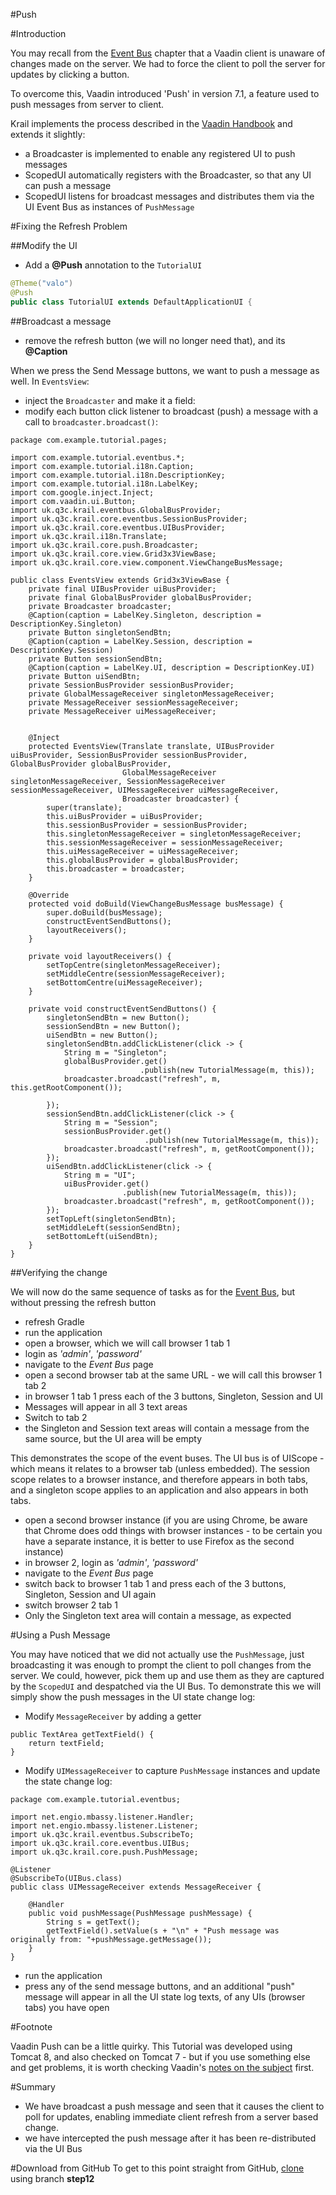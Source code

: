 #Push

#Introduction

You may recall from the [Event Bus](tutorial-event-bus) chapter that a Vaadin client is unaware of changes made on the server.  We had to force the client to poll the server for updates by clicking a button.

To overcome this, Vaadin introduced 'Push' in version 7.1, a feature used to push messages from server to client.
 
Krail implements the process described in the [Vaadin Handbook](https://vaadin.com/book/-/page/advanced.push.html) and extends it slightly:

- a Broadcaster is implemented to enable any registered UI to push messages
- ScopedUI automatically registers with the Broadcaster, so that any UI can push a message
- ScopedUI listens for broadcast messages and distributes them via the UI Event Bus as instances of ```PushMessage```

#Fixing the Refresh Problem

##Modify the UI

- Add a **@Push** annotation to the ```TutorialUI```

```java
@Theme("valo")
@Push
public class TutorialUI extends DefaultApplicationUI {
```

##Broadcast a message

- remove the refresh button (we will no longer need that), and its **@Caption** 

When we press the Send Message buttons, we want to push a message as well.  In ```EventsView```:

- inject the ```Broadcaster``` and make it a field:
- modify each button click listener to broadcast (push) a message with a call to ```broadcaster.broadcast()```:

```
package com.example.tutorial.pages;

import com.example.tutorial.eventbus.*;
import com.example.tutorial.i18n.Caption;
import com.example.tutorial.i18n.DescriptionKey;
import com.example.tutorial.i18n.LabelKey;
import com.google.inject.Inject;
import com.vaadin.ui.Button;
import uk.q3c.krail.eventbus.GlobalBusProvider;
import uk.q3c.krail.core.eventbus.SessionBusProvider;
import uk.q3c.krail.core.eventbus.UIBusProvider;
import uk.q3c.krail.i18n.Translate;
import uk.q3c.krail.core.push.Broadcaster;
import uk.q3c.krail.core.view.Grid3x3ViewBase;
import uk.q3c.krail.core.view.component.ViewChangeBusMessage;

public class EventsView extends Grid3x3ViewBase {
    private final UIBusProvider uiBusProvider;
    private final GlobalBusProvider globalBusProvider;
    private Broadcaster broadcaster;
    @Caption(caption = LabelKey.Singleton, description = DescriptionKey.Singleton)
    private Button singletonSendBtn;
    @Caption(caption = LabelKey.Session, description = DescriptionKey.Session)
    private Button sessionSendBtn;
    @Caption(caption = LabelKey.UI, description = DescriptionKey.UI)
    private Button uiSendBtn;
    private SessionBusProvider sessionBusProvider;
    private GlobalMessageReceiver singletonMessageReceiver;
    private MessageReceiver sessionMessageReceiver;
    private MessageReceiver uiMessageReceiver;


    @Inject
    protected EventsView(Translate translate, UIBusProvider uiBusProvider, SessionBusProvider sessionBusProvider, GlobalBusProvider globalBusProvider,
                         GlobalMessageReceiver singletonMessageReceiver, SessionMessageReceiver sessionMessageReceiver, UIMessageReceiver uiMessageReceiver,
                         Broadcaster broadcaster) {
        super(translate);
        this.uiBusProvider = uiBusProvider;
        this.sessionBusProvider = sessionBusProvider;
        this.singletonMessageReceiver = singletonMessageReceiver;
        this.sessionMessageReceiver = sessionMessageReceiver;
        this.uiMessageReceiver = uiMessageReceiver;
        this.globalBusProvider = globalBusProvider;
        this.broadcaster = broadcaster;
    }

    @Override
    protected void doBuild(ViewChangeBusMessage busMessage) {
        super.doBuild(busMessage);
        constructEventSendButtons();
        layoutReceivers();
    }

    private void layoutReceivers() {
        setTopCentre(singletonMessageReceiver);
        setMiddleCentre(sessionMessageReceiver);
        setBottomCentre(uiMessageReceiver);
    }

    private void constructEventSendButtons() {
        singletonSendBtn = new Button();
        sessionSendBtn = new Button();
        uiSendBtn = new Button();
        singletonSendBtn.addClickListener(click -> {
            String m = "Singleton";
            globalBusProvider.get()
                             .publish(new TutorialMessage(m, this));
            broadcaster.broadcast("refresh", m, this.getRootComponent());

        });
        sessionSendBtn.addClickListener(click -> {
            String m = "Session";
            sessionBusProvider.get()
                              .publish(new TutorialMessage(m, this));
            broadcaster.broadcast("refresh", m, getRootComponent());
        });
        uiSendBtn.addClickListener(click -> {
            String m = "UI";
            uiBusProvider.get()
                         .publish(new TutorialMessage(m, this));
            broadcaster.broadcast("refresh", m, getRootComponent());
        });
        setTopLeft(singletonSendBtn);
        setMiddleLeft(sessionSendBtn);
        setBottomLeft(uiSendBtn);
    }
}

```
##Verifying the change

We will now do the same sequence of tasks as for the [Event Bus](tutorial-event-bus), but without pressing the refresh button
   
  

- refresh Gradle
- run the application
- open a browser, which we will call browser 1 tab 1
- login as *'admin'*, *'password'*
- navigate to the *Event Bus* page
- open a second browser tab at the same URL - we will call this browser 1 tab 2
- in browser 1 tab 1 press each of the 3 buttons, Singleton, Session and UI
- Messages will appear in all 3 text areas
- Switch to tab 2 
- the Singleton and Session text areas will contain a message from the same source, but the UI area will be empty

This demonstrates the scope of the event buses.  The UI bus is of UIScope - which means it relates to a browser tab (unless embedded).  The session scope relates to a browser instance, and therefore appears in both tabs, and a singleton scope applies to an application and also appears in both tabs.

- open a second browser instance (if you are using Chrome, be aware that Chrome does odd things with browser instances - to be certain you have a separate instance, it is better to use Firefox as the second instance)
- in browser 2, login as *'admin'*, *'password'*
- navigate to the *Event Bus* page
- switch back to browser 1 tab 1 and press each of the 3 buttons, Singleton, Session and UI again
- switch browser 2 tab 1
- Only the Singleton text area will contain a message, as expected

#Using a Push Message

You may have noticed that we did not actually use the ```PushMessage```, just broadcasting it was enough to prompt the client to poll changes from the server.  We could, however, pick them up and use them as they are captured by the ```ScopedUI``` and despatched via the UI Bus.  To demonstrate this we will simply show the push messages in the UI state change log:

- Modify ```MessageReceiver``` by adding a getter
 
```
public TextArea getTextField() {
    return textField;
}
```

- Modify ```UIMessageReceiver``` to capture ```PushMessage``` instances and update the state change log:

```
package com.example.tutorial.eventbus;

import net.engio.mbassy.listener.Handler;
import net.engio.mbassy.listener.Listener;
import uk.q3c.krail.eventbus.SubscribeTo;
import uk.q3c.krail.core.eventbus.UIBus;
import uk.q3c.krail.core.push.PushMessage;

@Listener
@SubscribeTo(UIBus.class)
public class UIMessageReceiver extends MessageReceiver {

    @Handler
    public void pushMessage(PushMessage pushMessage) {
        String s = getText();
        getTextField().setValue(s + "\n" + "Push message was originally from: "+pushMessage.getMessage());
    }
}
```

- run the application
- press any of the send message buttons, and an additional "push" message will appear in all the UI state log texts, of any UIs (browser tabs) you have open

#Footnote

Vaadin Push can be a little quirky.  This Tutorial was developed using Tomcat 8, and also checked on Tomcat 7 - but if you use something else and get problems, it is worth checking Vaadin's [notes on the subject](https://vaadin.com/wiki/-/wiki/Main/Working+around+push+issues) first.


#Summary

- We have broadcast a push message and seen that it causes the client to poll for updates, enabling immediate client refresh from a server based change.
- we have intercepted the push message after it has been re-distributed via the UI Bus


#Download from GitHub
To get to this point straight from GitHub, [clone](https://github.com/davidsowerby/krail-tutorial) using branch **step12**